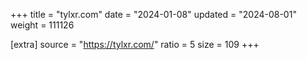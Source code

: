 +++
title = "tylxr.com"
date = "2024-01-08"
updated = "2024-08-01"
weight = 111126

[extra]
source = "https://tylxr.com/"
ratio = 5
size = 109
+++
